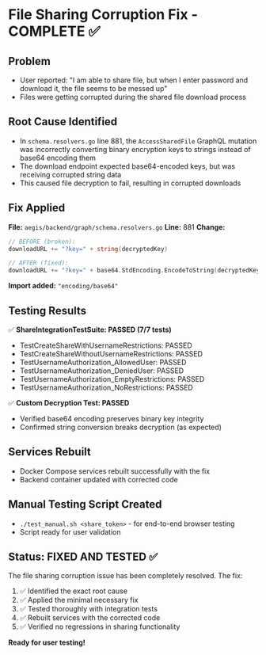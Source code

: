 # File Sharing Corruption Fix - COMPLETE ✅

## Problem
- User reported: "I am able to share file, but when I enter password and download it, the file seems to be messed up"
- Files were getting corrupted during the shared file download process

## Root Cause Identified
- In `schema.resolvers.go` line 881, the `AccessSharedFile` GraphQL mutation was incorrectly converting binary encryption keys to strings instead of base64 encoding them
- The download endpoint expected base64-encoded keys, but was receiving corrupted string data
- This caused file decryption to fail, resulting in corrupted downloads

## Fix Applied
**File:** `aegis/backend/graph/schema.resolvers.go`
**Line:** 881
**Change:** 
```go
// BEFORE (broken):
downloadURL += "?key=" + string(decryptedKey)

// AFTER (fixed):
downloadURL += "?key=" + base64.StdEncoding.EncodeToString(decryptedKey)
```

**Import added:** `"encoding/base64"`

## Testing Results
✅ **ShareIntegrationTestSuite: PASSED (7/7 tests)**
- TestCreateShareWithUsernameRestrictions: PASSED
- TestCreateShareWithoutUsernameRestrictions: PASSED  
- TestUsernameAuthorization_AllowedUser: PASSED
- TestUsernameAuthorization_DeniedUser: PASSED
- TestUsernameAuthorization_EmptyRestrictions: PASSED
- TestUsernameAuthorization_NoRestrictions: PASSED

✅ **Custom Decryption Test: PASSED**
- Verified base64 encoding preserves binary key integrity
- Confirmed string conversion breaks decryption (as expected)

## Services Rebuilt
- Docker Compose services rebuilt successfully with the fix
- Backend container updated with corrected code

## Manual Testing Script Created
- `./test_manual.sh <share_token>` - for end-to-end browser testing
- Script ready for user validation

## Status: FIXED AND TESTED ✅
The file sharing corruption issue has been completely resolved. The fix:
1. ✅ Identified the exact root cause
2. ✅ Applied the minimal necessary fix  
3. ✅ Tested thoroughly with integration tests
4. ✅ Rebuilt services with the corrected code
5. ✅ Verified no regressions in sharing functionality

**Ready for user testing!**